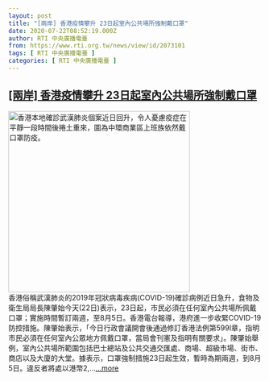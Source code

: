 ```yaml
---
layout: post
title: "[兩岸] 香港疫情攀升 23日起室內公共場所強制戴口罩"
date: 2020-07-22T08:52:19.000Z
author: RTI 中央廣播電臺
from: https://www.rti.org.tw/news/view/id/2073101
tags: [ RTI 中央廣播電臺 ]
categories: [ RTI 中央廣播電臺 ]
---
```

<!--1595407939000-->
[[兩岸] 香港疫情攀升 23日起室內公共場所強制戴口罩](https://www.rti.org.tw/news/view/id/2073101)
------

<div>
<img src="https://static.rti.org.tw/assets/thumbnails/2020/03/23/20200323000080M.jpg" width="360" alt="香港本地確診武漢肺炎個案近日回升，令人憂慮疫症在平靜一段時間後捲土重來，圖為中環商業區上班族依然戴口罩防疫。" title="香港本地確診武漢肺炎個案近日回升，令人憂慮疫症在平靜一段時間後捲土重來，圖為中環商業區上班族依然戴口罩防疫。"><br>香港俗稱武漢肺炎的2019年冠狀病毒疾病(COVID-19)確診病例近日急升，食物及衛生局局長陳肇始今天(22日)表示，23日起，市民必須在任何室內公共場所佩戴口罩；實施時間暫訂兩週，至8月5日。香港電台報導，港府進一步收緊COVID-19防控措施。陳肇始表示，「今日行政會議開會後通過修訂香港法例第599I章，指明市民必須在任何室內公眾地方佩戴口罩，當局會刊憲及指明有關要求」。陳肇始舉例，室內公共場所範圍包括巴士總站及公共交通交匯處、商場、超級市場、街市、商店以及大廈的大堂。據表示，口罩強制措施23日起生效，暫時為期兩週，到8月5日。違反者將處以港幣2,...<a target="_blank" href="https://www.rti.org.tw/news/view/id/2073101">...more</a>
</div>
